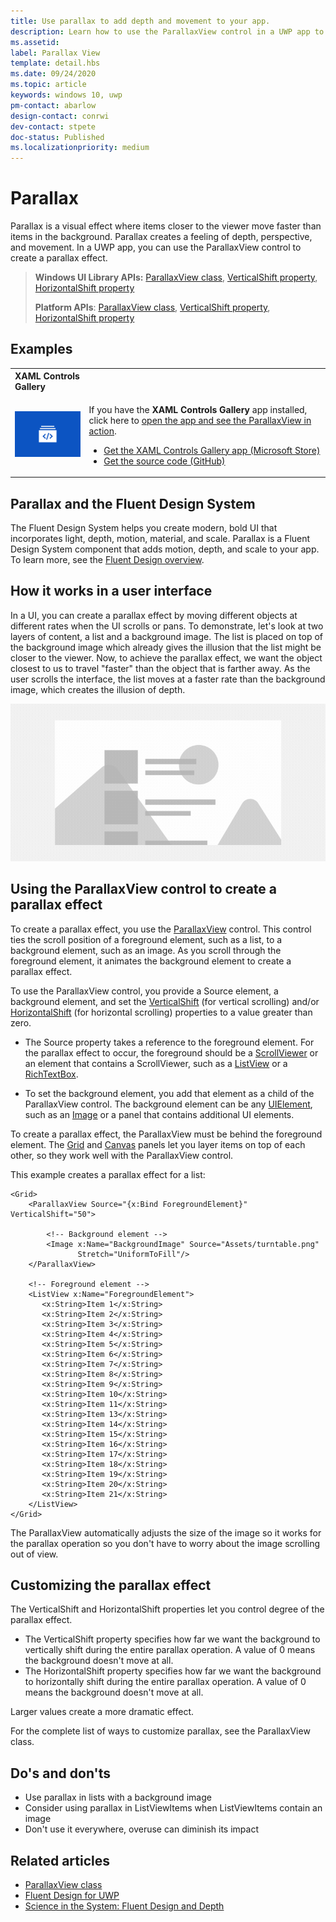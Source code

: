 ```yaml
---
title: Use parallax to add depth and movement to your app.
description: Learn how to use the ParallaxView control in a UWP app to create a visual effect where items closer to the viewer move faster than items in the background.
ms.assetid: 
label: Parallax View
template: detail.hbs
ms.date: 09/24/2020
ms.topic: article
keywords: windows 10, uwp
pm-contact: abarlow
design-contact: conrwi
dev-contact: stpete
doc-status: Published
ms.localizationpriority: medium
---
```

# Parallax

Parallax is a visual effect where items closer to the viewer move faster than items in the background. Parallax creates a feeling of depth, perspective, and movement. In a UWP app, you can use the ParallaxView control to create a parallax effect.  

> **Windows UI Library APIs:** [ParallaxView class](/uwp/api/Microsoft.UI.Xaml.Controls.Parallaxview), [VerticalShift property](/uwp/api/Microsoft.UI.Xaml.Controls.Parallaxview.VerticalShift), [HorizontalShift property](/uwp/api/Microsoft.UI.Xaml.Controls.Parallaxview.HorizontalShift)
>
> **Platform APIs**: [ParallaxView class](/uwp/api/Windows.UI.Xaml.Controls.Parallaxview), [VerticalShift property](/uwp/api/Windows.UI.Xaml.Controls.Parallaxview.VerticalShift), [HorizontalShift property](/uwp/api/Windows.UI.Xaml.Controls.Parallaxview.HorizontalShift)

## Examples

<table>
<th align="left">XAML Controls Gallery<th>
<tr>
<td><img src="images/xaml-controls-gallery-app-icon.png" alt="XAML controls gallery" width="168"></img></td>
<td>
    <p>If you have the <strong style="font-weight: semi-bold">XAML Controls Gallery</strong> app installed, click here to <a href="xamlcontrolsgallery:/item/ParallaxView">open the app and see the ParallaxView in action</a>.</p>
    <ul>
    <li><a href="https://www.microsoft.com/store/productId/9MSVH128X2ZT">Get the XAML Controls Gallery app (Microsoft Store)</a></li>
    <li><a href="https://github.com/Microsoft/Xaml-Controls-Gallery">Get the source code (GitHub)</a></li>
    </ul>
</td>
</tr>
</table>

## Parallax and the Fluent Design System

 The Fluent Design System helps you create modern, bold UI that incorporates light, depth, motion, material, and scale. Parallax is a Fluent Design System component that adds motion, depth, and scale to your app. To learn more, see the [Fluent Design overview](/windows/apps/fluent-design-system).

## How it works in a user interface

In a UI, you can create a parallax effect by moving different objects at different rates when the UI scrolls or pans. <!-- Parallax is an important tool in adding depth to applications along with other techniques like transition animations, perspective tilt, and layering. --> To demonstrate, let's look at two layers of content, a list and a background image.  The list is placed on top of the background image which already gives the illusion that the list might be closer to the viewer.  Now, to achieve the parallax effect, we want the object closest to us to travel "faster" than the object that is farther away.  As the user scrolls the interface, the list moves at a faster rate than the background image, which creates the illusion of depth.

 ![An example of parallax with a list and background image](images/_Parallax_v2.gif)

 
## Using the ParallaxView control to create a parallax effect

To create a parallax effect, you use the [ParallaxView](/uwp/api/Windows.UI.Xaml.Controls.Parallaxview) control. This control ties the scroll position of a foreground element, such as a list, to a background element, such as an image. As you scroll through the foreground element, it animates the background element to create a parallax effect. 

To use the ParallaxView control, you provide a Source element, a background element, and set the [VerticalShift](/uwp/api/Windows.UI.Xaml.Controls.Parallaxview.VerticalShift) (for vertical scrolling) and/or [HorizontalShift](/uwp/api/Windows.UI.Xaml.Controls.Parallaxview.HorizontalShift) (for horizontal scrolling) properties to a value greater than zero. 
* The Source property takes a reference to the foreground element. For the parallax effect to occur, the foreground should be a [ScrollViewer](/uwp/api/Windows.UI.Xaml.Controls.ScrollViewer) or an element that contains a ScrollViewer, such as a [ListView](/uwp/api/windows.ui.xaml.controls.listview) or a [RichTextBox](/uwp/api/Windows.UI.Xaml.Controls.RichEditBox). 

* To set the background element, you add that element as a child of the ParallaxView control. The background element can be any [UIElement](/uwp/api/windows.ui.xaml.uielement), such as an [Image](/uwp/api/Windows.UI.Xaml.Controls.Image) or a panel that contains additional UI elements. 

To create a parallax effect, the ParallaxView must be behind the foreground element. The [Grid](/uwp/api/windows.ui.xaml.controls.grid) and [Canvas](/uwp/api/windows.ui.xaml.controls.canvas) panels let you layer items on top of each other, so they work well with the ParallaxView control.  

This example creates a parallax effect for a list:
 
```xaml
<Grid>
    <ParallaxView Source="{x:Bind ForegroundElement}" VerticalShift="50"> 
    
        <!-- Background element --> 
        <Image x:Name="BackgroundImage" Source="Assets/turntable.png"
               Stretch="UniformToFill"/>
    </ParallaxView>
    
    <!-- Foreground element -->
    <ListView x:Name="ForegroundElement">
       <x:String>Item 1</x:String> 
       <x:String>Item 2</x:String> 
       <x:String>Item 3</x:String> 
       <x:String>Item 4</x:String> 
       <x:String>Item 5</x:String>     
       <x:String>Item 6</x:String> 
       <x:String>Item 7</x:String> 
       <x:String>Item 8</x:String> 
       <x:String>Item 9</x:String> 
       <x:String>Item 10</x:String>     
       <x:String>Item 11</x:String> 
       <x:String>Item 13</x:String> 
       <x:String>Item 14</x:String> 
       <x:String>Item 15</x:String> 
       <x:String>Item 16</x:String>     
       <x:String>Item 17</x:String> 
       <x:String>Item 18</x:String> 
       <x:String>Item 19</x:String> 
       <x:String>Item 20</x:String> 
       <x:String>Item 21</x:String>        
    </ListView>
</Grid>
```    

The ParallaxView automatically adjusts the size of the image so it works for the parallax operation so you don't have to worry about the image scrolling out of view.

## Customizing the parallax effect 

The VerticalShift and HorizontalShift properties let you control degree of the parallax effect.

* The VerticalShift property specifies how far we want the background to vertically shift during the entire parallax operation. A value of 0 means the background doesn't move at all.
* The HorizontalShift property specifies how far we want the background to horizontally shift during the entire parallax operation. A value of 0 means the background doesn't move at all.

Larger values create a more dramatic effect. 

For the complete list of ways to customize parallax, see the ParallaxView class. 

## Do's and don'ts

- Use parallax in lists with a background image
- Consider using parallax in ListViewItems when ListViewItems contain an image
- Don't use it everywhere, overuse can diminish its impact

## Related articles

- [ParallaxView class](/uwp/api/Windows.UI.Xaml.Controls.Parallaxview) 
- [Fluent Design for UWP](/windows/apps/fluent-design-system)
- [Science in the System: Fluent Design and Depth](https://medium.com/microsoft-design/science-in-the-system-fluent-design-and-depth-fb6d0f23a53f)
